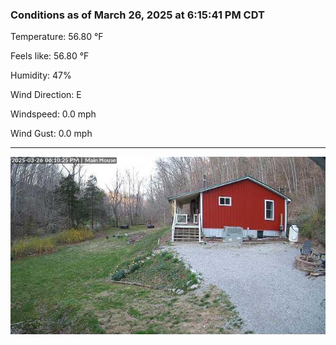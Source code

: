 ### Conditions as of March 26, 2025 at 6:15:41 PM CDT 

Temperature: 56.80 &deg;F

Feels like: 56.80 &deg;F

Humidity: 47%

Wind Direction: E

Windspeed: 0.0 mph

Wind Gust: 0.0 mph

---

<img src="./images/latest.jpeg"/>

